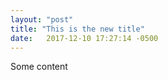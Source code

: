 ```yaml
---
layout: "post"
title: "This is the new title"
date:   2017-12-10 17:27:14 -0500
---
```


Some content
